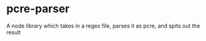 # pcre-parser
A node library which takes in a regex file, parses it as pcre, and spits out the result

